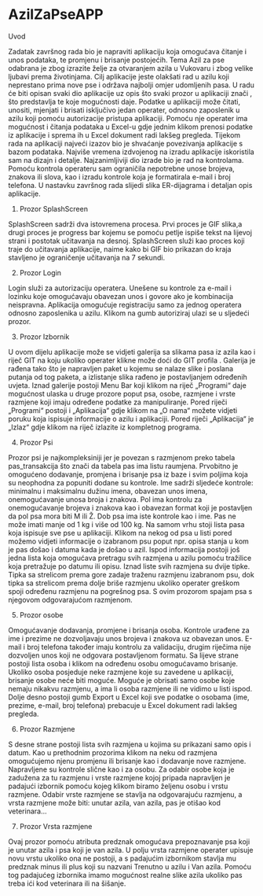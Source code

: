 # AzilZaPseAPP

Uvod

Zadatak završnog rada bio je napraviti aplikaciju koja omogućava čitanje i unos podataka, te promjenu i brisanje postojećih. Tema Azil za pse odabrana je zbog izrazite želje za otvaranjem azila u Vukovaru i zbog velike ljubavi prema životinjama. 
Cilj aplikacije jeste olakšati rad u azilu koji  neprestano prima nove pse i održava najbolji omjer udomljenih pasa. U radu  će biti opisan svaki dio aplikacije uz opis što svaki prozor u aplikaciji znači , što predstavlja te koje mogućnosti daje. Podatke u aplikaciji može čitati, unositi, mjenjati i brisati isključivo jedan operater, odnosno zaposlenik u azilu koji pomoću autorizacije pristupa aplikaciji. Pomoću nje operater ima mogućnost i čitanja podataka u Excel-u gdje jednim klikom prenosi podatke iz aplikacije i sprema ih u Excel dokument radi lakšeg pregleda.
Tijekom rada na aplikaciji najveći izazov bio je shvaćanje povezivanja aplikacije s bazom podataka. Najviše vremena izdvojenog na izradu aplikacije iskoristila sam na dizajn i detalje. Najzanimljiviji dio izrade bio je rad na kontrolama. Pomoću kontrola operateru sam ograničila nepotrebne unose brojeva, znakova ili slova, kao i izradu kontrole koja je formatirala e-mail i broj telefona. U nastavku završnog rada slijedi slika ER-dijagrama i detaljan opis aplikacije. 

1.	Prozor SplashScreen

SplashScreen sadrži dva istovremena procesa. Prvi proces je GIF slika,a drugi proces je progress bar kojemu se pomoću petlje ispiše tekst na lijevoj strani i postotak učitavanja na desnoj. SplashScreen služi kao proces koji traje do učitavanja aplikacije, naime kako bi GIF bio prikazan do kraja stavljeno je  ograničenje učitavanja na  7 sekundi.

2.	Prozor Login

Login služi za autorizaciju operatera. Unešene su kontrole za e-mail i lozinku koje omogućavaju obavezan unos i govore ako je kombinacija neispravna. Aplikacija omogućuje registraciju samo za jednog operatera odnosno zaposlenika u azilu. Klikom na gumb autoriziraj ulazi se u sljedeći prozor.

3.	Prozor Izbornik

U ovom dijelu aplikacije može se vidjeti galerija sa slikama pasa iz azila kao i riječ GIT na koju ukoliko operater klikne može doći do GIT profila . Galerija je rađena tako što je napravljen paket u kojemu se nalaze slike i poslana putanja od tog paketa, a izlistanje slika rađeno je postavljanjem određenih uvjeta. Iznad galerije postoji Menu Bar koji klikom na riječ „Programi“ daje mogućnost ulaska u druge prozore poput psa, osobe, razmjene i vrste razmjene koji imaju određene podatke za manipuliranje. Pored riječi „Programi“ postoji i „Aplikacija“ gdje klikom na „O nama“ možete vidjeti poruku koja ispisuje informacije o azilu i aplikaciji.  Pored riječi „Aplikacija“ je „Izlaz“ gdje klikom na riječ izlazite iz kompletnog programa.

4.	Prozor Psi

Prozor psi je najkompleksiniji jer je povezan s razmjenom preko tabela pas_transakcija što znači da tabela pas ima listu raumjena. Prvobitno je omogućeno dodavanje, promjena i brisanje psa iz baze i svim poljima koja su neophodna za popuniti dodane su kontrole. Ime sadrži sljedeće kontrole: minimalnu i maksimalnu dužinu imena, obavezan unos imena, onemogućavanje unosa broja i znakova. Pol ima kontrolu za onemogućavanje brojeva i znakova kao i obavezan format koji je postavljen da pol psa mora biti M ili Ž. Dob psa ima iste kontrole kao i ime. Pas ne može imati manje od 1 kg i više od 100 kg. Na samom vrhu stoji lista pasa koja ispisuje sve pse u aplikaciji. Klikom na nekog od psa u listi pored možemo vidjeti informacije o izabranom psu poput npr. opisa stanja u kom je pas došao i datuma kada je došao u azil. Ispod informacija postoji još jedna lista koja omogućava pretragu svih razmjena u azilu pomoću tražilice koja pretražuje po datumu ili opisu. Iznad liste svih razmjena su dvije tipke. Tipka sa strelicom prema gore zadaje traženu razmjenu izabranom psu, dok tipka sa strelicom prema dolje briše razmjenu ukoliko operater greškom spoji određenu razmjenu na pogrešnog psa. S ovim prozorom spajam psa s njegovom odgovarajućom razmjenom.

5.	Prozor osobe

Omogućavanje dodavanja, promjene i brisanja osoba. Kontrole urađene za ime i prezime ne dozvoljavaju unos brojeva i znakova uz obavezan unos. E-mail i broj telefona također imaju kontrolu za validaciju, drugim riječima nije dozvoljen unos koji ne odgovara postavljenom formatu. Sa lijeve strane postoji lista osoba i klikom na određenu osobu omogućavamo brisanje. Ukoliko osoba posjeduje neke razmjene koje su zavedene u aplikaciji, brisanje osobe neće biti moguće. Moguće je obrisati samo osobe koje nemaju nikakvu razmjenu, a ima li osoba razmjene ili ne vidimo u listi ispod. Dolje desno postoji gumb Export u Excel koji sve podatke o osobama (ime, prezime, e-mail, broj telefona) prebacuje u Excel dokument radi lakšeg pregleda.

6.	Prozor Razmjene

S desne strane postoji lista svih razmjena u kojima su prikazani samo opis i datum. Kao u prethodnim prozorima klikom na neku od razmjena omogućujemo njenu promjenu ili brisanje kao i dodavanje nove razmjene. Napravljene su kontrole slične kao i za osobu. Za odabir osobe koja je zadužena za tu razmjenu i vrste razmjene kojoj pripada napravljen je padajući izbornik pomoću kojeg klikom biramo željenu osobu i vrstu razmjene. Odabir vrste razmjene se stavlja na odgovarajuću razmjenu, a vrsta razmjene može biti: unutar azila, van azila, pas je otišao kod veterinara...

7.	Prozor Vrsta razmjene

Ovaj prozor pomoću atributa predznak omogućava prepoznavanje psa koji je unutar azila i psa koji je van azila. U polju vrsta razmjene operater upisuje novu vrstu ukoliko ona ne postoji, a s padajućim izbornikom stavlja mu predznak minus ili plus koji su nazvani Trenutno u azilu i Van azila. Pomoću tog padajućeg izbornika imamo mogućnost realne slike azila ukoliko pas treba ići kod veterinara ili na šišanje.



